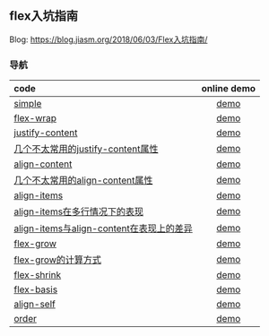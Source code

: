 ## flex入坑指南

Blog: https://blog.jiasm.org/2018/06/03/Flex入坑指南/

### 导航

code|online demo
:--|:-:
[simple](./simple.html)|[demo](https://blog.jiasm.org/notebook/html/flex/simple.html)
[flex-wrap](./flex-wrap.html)|[demo](https://blog.jiasm.org/notebook/html/flex/flex-wrap.html)
[justify-content](./justify-content.html)|[demo](https://blog.jiasm.org/notebook/html/flex/justify-content.html)
[几个不太常用的justify-content属性](./space-x-align-content.html)|[demo](https://blog.jiasm.org/notebook/html/flex/space-x-align-content.html)
[align-content](./align-content.html)|[demo](https://blog.jiasm.org/notebook/html/flex/align-content.html)
[几个不太常用的align-content属性](./space-x-align-content.html)|[demo](https://blog.jiasm.org/notebook/html/flex/space-x-align-content.html)
[align-items](./align-items.html)|[demo](https://blog.jiasm.org/notebook/html/flex/align-items.html)
[align-items在多行情况下的表现](./align-items-multiple.html)|[demo](https://blog.jiasm.org/notebook/html/flex/align-items-multiple.html)
[align-items与align-content在表现上的差异](./diff-with-items-content.html)|[demo](https://blog.jiasm.org/notebook/html/flex/diff-with-items-content.html)
[flex-grow](./flex-grow.html)|[demo](https://blog.jiasm.org/notebook/html/flex/flex-grow.html)
[flex-grow的计算方式](./flex-grow-notive.html)|[demo](https://blog.jiasm.org/notebook/html/flex/flex-grow-notive.html)
[flex-shrink](./flex-shrink.html)|[demo](https://blog.jiasm.org/notebook/html/flex/flex-shrink.html)
[flex-basis](./flex-basis.html)|[demo](https://blog.jiasm.org/notebook/html/flex/flex-basis.html)
[align-self](./align-self.html)|[demo](https://blog.jiasm.org/notebook/html/flex/align-self.html)
[order](./order.html)|[demo](https://blog.jiasm.org/notebook/html/flex/order.html)

